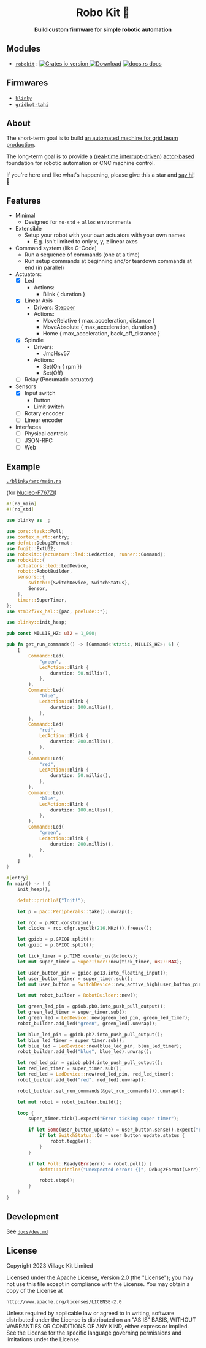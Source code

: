 <h1 align="center">Robo Kit 🤖</h1>

<div align="center">
  <strong>
    Build custom firmware for simple robotic automation
  </strong>
</div>

## Modules

- [`robokit`](./robokit) : [![Crates.io version](https://img.shields.io/crates/v/robokit.svg?style=flat-square) ](https://crates.io/crates/robokit)  [![Download](https://img.shields.io/crates/d/robokit.svg?style=flat-square)](https://crates.io/crates/robokit)  [![docs.rs docs](https://img.shields.io/badge/docs-latest-blue.svg?style=flat-square)](https://docs.rs/robokit)

## Firmwares

- [`blinky`](./blinky)
- [`gridbot-tahi`](./gridbot-tahi)

## About

The short-term goal is to build [an automated machine for grid beam production](https://github.com/villagekit/gridbot-tahi).

The long-term goal is to provide a ([real-time interrupt-driven](https://rtic.rs)) [actor-based](https://en.wikipedia.org/wiki/Actor_model) foundation for robotic automation or CNC machine control.

If you're here and like what's happening, please give this a star and [say hi](https://github.com/villagekit/robokit/issues)! 👋

## Features

- Minimal
  - Designed for `no-std` + `alloc` environments
- Extensible
  - Setup your robot with your own actuators with your own names
      - E.g. Isn't limited to only x, y, z linear axes
- Command system (like G-Code)
  - Run a sequence of commands (one at a time)
  - Run setup commands at beginning and/or teardown commands at end (in parallel)
- Actuators:
  - [x] Led
      - Actions:
        - Blink { duration }
  - [x] Linear Axis
      - Drivers: [Stepper](https://github.com/braun-embedded/stepper)
      - Actions:
        - MoveRelative { max_acceleration, distance }
        - MoveAbsolute { max_acceleration, duration }
        - Home { max_acceleration, back_off_distance }
  - [x] Spindle
      - Drivers:
        - JmcHsv57
      - Actions:
        - Set(On { rpm })
        - Set(Off)
  - [ ] Relay (Pneumatic actuator)
- Sensors
  - [x] Input switch
      - Button
      - Limit switch
  - [ ] Rotary encoder
  - [ ] Linear encoder
- Interfaces
  - [ ] Physical controls
  - [ ] JSON-RPC
  - [ ] Web

## Example

[`./blinky/src/main.rs`](./blinky/src/main.rs)

(for [Nucleo-F767ZI](https://nz.element14.com/stmicroelectronics/nucleo-f767zi/dev-board-nucleo-32-mcu/dp/2546569))

```rust
#![no_main]
#![no_std]

use blinky as _;

use core::task::Poll;
use cortex_m_rt::entry;
use defmt::Debug2Format;
use fugit::ExtU32;
use robokit::{actuators::led::LedAction, runner::Command};
use robokit::{
    actuators::led::LedDevice,
    robot::RobotBuilder,
    sensors::{
        switch::{SwitchDevice, SwitchStatus},
        Sensor,
    },
    timer::SuperTimer,
};
use stm32f7xx_hal::{pac, prelude::*};

use blinky::init_heap;

pub const MILLIS_HZ: u32 = 1_000;

pub fn get_run_commands() -> [Command<'static, MILLIS_HZ>; 6] {
    [
        Command::Led(
            "green",
            LedAction::Blink {
                duration: 50.millis(),
            },
        ),
        Command::Led(
            "blue",
            LedAction::Blink {
                duration: 100.millis(),
            },
        ),
        Command::Led(
            "red",
            LedAction::Blink {
                duration: 200.millis(),
            },
        ),
        Command::Led(
            "red",
            LedAction::Blink {
                duration: 50.millis(),
            },
        ),
        Command::Led(
            "blue",
            LedAction::Blink {
                duration: 100.millis(),
            },
        ),
        Command::Led(
            "green",
            LedAction::Blink {
                duration: 200.millis(),
            },
        ),
    ]
}

#[entry]
fn main() -> ! {
    init_heap();

    defmt::println!("Init!");

    let p = pac::Peripherals::take().unwrap();

    let rcc = p.RCC.constrain();
    let clocks = rcc.cfgr.sysclk(216.MHz()).freeze();

    let gpiob = p.GPIOB.split();
    let gpioc = p.GPIOC.split();

    let tick_timer = p.TIM5.counter_us(&clocks);
    let mut super_timer = SuperTimer::new(tick_timer, u32::MAX);

    let user_button_pin = gpioc.pc13.into_floating_input();
    let user_button_timer = super_timer.sub();
    let mut user_button = SwitchDevice::new_active_high(user_button_pin, user_button_timer);

    let mut robot_builder = RobotBuilder::new();

    let green_led_pin = gpiob.pb0.into_push_pull_output();
    let green_led_timer = super_timer.sub();
    let green_led = LedDevice::new(green_led_pin, green_led_timer);
    robot_builder.add_led("green", green_led).unwrap();

    let blue_led_pin = gpiob.pb7.into_push_pull_output();
    let blue_led_timer = super_timer.sub();
    let blue_led = LedDevice::new(blue_led_pin, blue_led_timer);
    robot_builder.add_led("blue", blue_led).unwrap();

    let red_led_pin = gpiob.pb14.into_push_pull_output();
    let red_led_timer = super_timer.sub();
    let red_led = LedDevice::new(red_led_pin, red_led_timer);
    robot_builder.add_led("red", red_led).unwrap();

    robot_builder.set_run_commands(&get_run_commands()).unwrap();

    let mut robot = robot_builder.build();

    loop {
        super_timer.tick().expect("Error ticking super timer");

        if let Some(user_button_update) = user_button.sense().expect("Error reading user button") {
            if let SwitchStatus::On = user_button_update.status {
                robot.toggle();
            }
        }

        if let Poll::Ready(Err(err)) = robot.poll() {
            defmt::println!("Unexpected error: {}", Debug2Format(&err));

            robot.stop();
        }
    }
}
```

## Development

See [`docs/dev.md`](./docs/dev.md)

## License

Copyright 2023 Village Kit Limited

Licensed under the Apache License, Version 2.0 (the "License");
you may not use this file except in compliance with the License.
You may obtain a copy of the License at

    http://www.apache.org/licenses/LICENSE-2.0

Unless required by applicable law or agreed to in writing, software
distributed under the License is distributed on an "AS IS" BASIS,
WITHOUT WARRANTIES OR CONDITIONS OF ANY KIND, either express or implied.
See the License for the specific language governing permissions and
limitations under the License.
